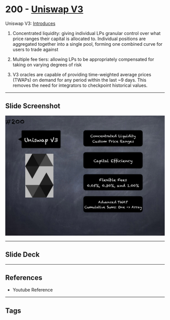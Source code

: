 # 200 - [Uniswap V3](Uniswap%20V3.md)
Uniswap V3: [Introduces](https://uniswap.org/blog/uniswap-v3/)

1.  Concentrated liquidity: giving individual LPs granular control over what price ranges their capital is allocated to. Individual positions are aggregated together into a single pool, forming one combined curve for users to trade against
    
2.  Multiple fee tiers: allowing LPs to be appropriately compensated for taking on varying degrees of risk
    
3.  V3 oracles are capable of providing time-weighted average prices (TWAPs) on demand for any period within the last ~9 days. This removes the need for integrators to checkpoint historical values.

___
## Slide Screenshot
![200.png](../images/solidity201/200.png)
___
## Slide Deck

___
## References
- Youtube Reference
___
## Tags